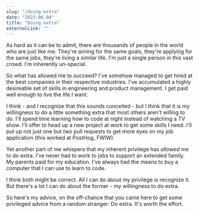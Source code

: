```yaml
---
slug: "/doing-extra"
date: "2023-06-04"
title: "Doing extra"
externalLink: ""
---
```


As hard as it can be to admit, there are thousands of people in the world who are just like me. They're aiming for the same goals, they're applying for the same jobs, they're living a similar life. I'm just a single person in this vast crowd. I'm inherently un-special.

So what has allowed me to succeed? I've somehow managed to get hired at the best companies in their respective industries. I've accumulated a highly desireable set of skills in engineering and product management. I get paid well enough to live the life I want.

I think - and I recognize that this sounds conceited - but I think that it is my willingness to do a little something extra that most others aren't willing to do. I'll spend time learning how to code at night instead of watching a TV show. I'll offer to head up a new project at work to get some skills I need. I'll put up not just one but _two_ pull requests to get more eyes on my job application (this worked at PostHog, FWIW).

Yet another part of me whispers that my inherent privilege has _allowed_ me to do extra. I've never had to work to jobs to support an extended family. My parents paid for my education. I've always had the means to buy a computer that I can use to learn to code.

I think both might be correct. All I can do about my privilege is recognize it. But there's a lot I can do about the former - my willingness to do extra.

So here's my advice, on the off-chance that you came here to get some privileged advice from a random stranger: Do extra. It's worth the effort.
